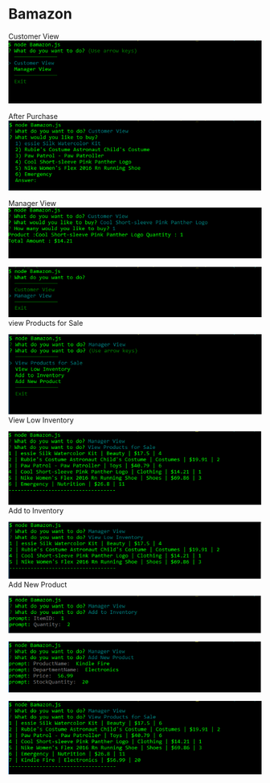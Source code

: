 # Bamazon
Customer View
![GitHub Logo](images/snap_1.PNG)

After Purchase
![GitHub Logo](images/snap_2.PNG)

Manager View
![GitHub Logo](images/snap_3.PNG)

![GitHub Logo](images/snap_4.PNG)
view Products for Sale

![GitHub Logo](images/snap_5.PNG)
View Low Inventory

![GitHub Logo](images/snap_6.PNG)
Add to Inventory

![GitHub Logo](images/snap_7.PNG)
Add New Product

![GitHub Logo](images/snap_8.PNG)

![GitHub Logo](images/snap_9.PNG)

![GitHub Logo](images/snap_10.PNG)

